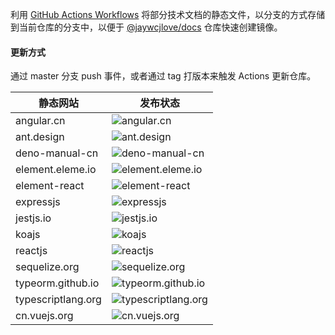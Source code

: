 利用 [GitHub Actions Workflows](https://github.com/actions/starter-workflows) 将部分技术文档的静态文件，以分支的方式存储到当前仓库的分支中，以便于 [@jaywcjlove/docs](https://github.com/jaywcjlove/docs) 仓库快速创建镜像。

#### 更新方式

通过 master 分支 push 事件，或者通过 tag 打版本来触发 Actions 更新仓库。

静态网站 | 发布状态
---- | ----
angular.cn | ![angular.cn](https://github.com/jaywcjlove/doc-static/workflows/angular.cn/badge.svg)
ant.design | ![ant.design](https://github.com/jaywcjlove/doc-static/workflows/ant.design/badge.svg)
deno-manual-cn | ![deno-manual-cn](https://github.com/jaywcjlove/doc-static/workflows/deno-manual-cn/badge.svg)
element.eleme.io | ![element.eleme.io](https://github.com/jaywcjlove/doc-static/workflows/element.eleme.io/badge.svg)
element-react | ![element-react](https://github.com/jaywcjlove/doc-static/workflows/element-react/badge.svg)
expressjs | ![expressjs](https://github.com/jaywcjlove/doc-static/workflows/expressjs/badge.svg)
jestjs.io | ![jestjs.io](https://github.com/jaywcjlove/doc-static/workflows/jestjs.io/badge.svg)
koajs | ![koajs](https://github.com/jaywcjlove/doc-static/workflows/koajs/badge.svg)
reactjs | ![reactjs](https://github.com/jaywcjlove/doc-static/workflows/reactjs/badge.svg)
sequelize.org | ![sequelize.org](https://github.com/jaywcjlove/doc-static/workflows/sequelize.org/badge.svg)
typeorm.github.io | ![typeorm.github.io](https://github.com/jaywcjlove/doc-static/workflows/typeorm.github.io/badge.svg)
typescriptlang.org | ![typescriptlang.org](https://github.com/jaywcjlove/doc-static/workflows/typescriptlang.org/badge.svg)
cn.vuejs.org | ![cn.vuejs.org](https://github.com/jaywcjlove/doc-static/workflows/cn.vuejs.org/badge.svg)